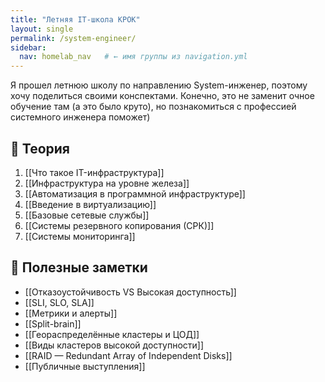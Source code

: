 ```yaml
---
title: "Летняя IT-школа КРОК"
layout: single
permalink: /system-engineer/
sidebar:
  nav: homelab_nav   # ← имя группы из navigation.yml
---
```


Я прошел летнюю школу по направлению System-инженер, поэтому хочу поделиться своими конспектами. Конечно, это не заменит очное обучение там (а это было круто), но познакомиться с профессией системного инженера поможет)


## 📘 Теория
1) [[Что такое IT-инфраструктура]]
2) [[Инфраструктура на уровне железа]]
3) [[Автоматизация в программной инфраструктуре]]
4) [[Введение в виртуализацию]]
5) [[Базовые сетевые службы]]
6) [[Системы резервного копирования (СРК)]]
7) [[Системы мониторинга]]

## 🧠 Полезные заметки
- [[Отказоустойчивость VS Высокая доступность]]
- [[SLI, SLO, SLA]]
- [[Метрики и алерты]]
- [[Split-brain]]
- [[Геораспределённые кластеры и ЦОД]]
- [[Виды кластеров высокой доступности]]
- [[RAID — Redundant Array of Independent Disks]]
- [[Публичные выступления]]


